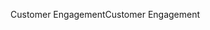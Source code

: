 <span data-ttu-id="6ab3d-101">Customer Engagement</span><span class="sxs-lookup"><span data-stu-id="6ab3d-101">Customer Engagement</span></span>
